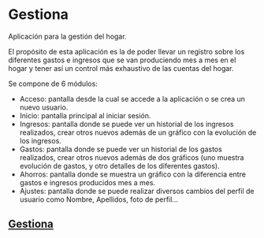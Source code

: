 # Gestiona

Aplicación para la gestión del hogar.

El propósito de esta aplicación es la de poder llevar un registro sobre los diferentes gastos e ingresos que se van produciendo mes a mes en el hogar y tener así un control más exhaustivo de las cuentas del hogar.

Se compone de 6 módulos:

- Acceso:   pantalla desde la cual se accede a la aplicación o se crea un nuevo usuario.
- Inicio:   pantalla principal al iniciar sesión.
- Ingresos: pantalla donde se puede ver un historial de los ingresos realizados, crear otros nuevos además de un gráfico con la evolución de los ingresos.
- Gastos:   pantalla donde se puede ver un historial de los gastos realizados, crear otros nuevos además de dos gráficos (uno muestra evolución de gastos, y otro detalles de los diferentes gastos).
- Ahorros:  pantalla donde se muestra un gráfico con la diferencia entre gastos e ingresos producidos mes a mes.
- Ajustes:  pantalla donde se puede realizar diversos cambios del perfil de usuario como Nombre, Apellidos, foto de perfil...

## [Gestiona](http://gestiona.sytes.net)
